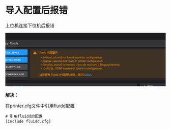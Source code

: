 # 导入配置后报错



上位机连接下位机后报错

![](vx_images/119703381203337.png)

**解决：**

在printer.cfg文件中引用fluidd配置
```
# 引用fluidd的配置
[include fluidd.cfg]
```

